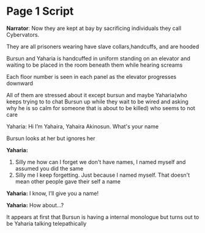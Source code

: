 ﻿# Page 1 Script
**Narrator**: Now they are kept at bay by sacrificing individuals they call Cybervators.

They are all prisoners wearing have slave collars,handcuffs, and are hooded 

Bursun and Yaharia is handcuffed in uniform standing on an elevator and waiting to be placed in the room beneath them while hearing screams

Each floor number is seen in each panel as the elevator progresses downward

All of them are stressed about it except bursun and maybe Yaharia(who keeps trying to to chat Bursun up while they wait to be wired and asking why he is so calm for someone that is about to be killed) who seems to not care

Yaharia: Hi I’m Yahaira, Yahaira Akinosun. What's your name

Bursun looks at her but ignores her

**Yaharia:**
  1. Silly me how can I forget we don't have names, I named myself and assumed you did the same
  1. Silly me I keep forgetting. Just because I named myself. That doesn't mean other people gave their self a name

**Yaharia:** I know, I’ll give you a name!

**Yaharia:** How about…?

It appears at first that Bursun is having a internal monologue but turns out to be Yaharia talking telepathically
